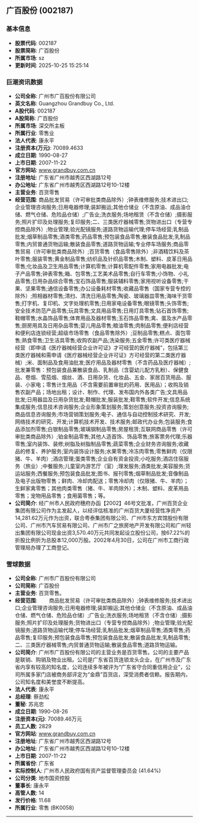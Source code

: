## 广百股份 (002187)

### 基本信息

- **股票代码**: 002187
- **股票简称**: 广百股份
- **所属市场**: sz
- **更新时间**: 2025-10-25 15:25:14

### 巨潮资讯数据

- **公司全称**: 广州市广百股份有限公司
- **英文名称**: Guangzhou Grandbuy Co., Ltd.
- **A股代码**: 002187
- **A股简称**: 广百股份
- **所属市场**: 深交所主板
- **所属行业**: 零售业
- **法人代表**: 康永平
- **注册资本(万元)**: 70089.4633
- **成立日期**: 1990-08-27
- **上市日期**: 2007-11-22
- **官方网站**: www.grandbuy.com.cn
- **注册地址**: 广东省广州市越秀区西湖路12号
- **办公地址**: 广东省广州市越秀区西湖路12号10-12楼
- **主营业务**: 百货零售
- **经营范围**: 商品批发贸易（许可审批类商品除外）;钟表维修服务;技术进出口;企业管理咨询服务;日用电器修理;装卸搬运;其他仓储业（不含原油、成品油仓储、燃气仓储、危险品仓储）;广告业;洗衣服务;场地租赁（不含仓储）;摄影服务;照片扩印及处理服务;复印服务;二、三类医疗器械零售;货物进出口（专营专控商品除外）;物业管理;验光配镜服务;道路货物运输代理;停车场经营;乳制品批发;烟草制品零售;酒类零售;药品零售;预包装食品零售;散装食品批发;乳制品零售;内贸普通货物运输;散装食品零售;道路货物运输;专业停车场服务;商品零售贸易（许可审批类商品除外）;百货零售（食品零售除外）;非酒精饮料及茶叶零售;服装零售;黄金制品零售;纺织品及针织品零售;木制、塑料、皮革日用品零售;化妆品及卫生用品零售;计算机零售;计算机零配件零售;家用电器批发;电子产品零售;钟表零售;箱、包零售;工艺美术品零售;自行车零售;小饰物、小礼品零售;日用杂品综合零售;宝石饰品零售;服装辅料零售;家用视听设备零售;干果、坚果零售;通信设备零售;办公设备耗材零售;收藏品零售（国家专营专控的除外）;照相器材零售;清扫、清洗日用品零售;陶瓷、玻璃器皿零售;海味干货零售;打字机、复印机、文字处理机零售;日用家电设备零售;眼镜零售;头饰零售;安全技术防范产品零售;玩具零售;文具用品零售;日用灯具零售;钻石首饰零售;鞋帽零售;水晶饰品零售;体育用品及器材零售;玉石饰品零售;禽、蛋及水产品零售;厨房用具及日用杂品零售;婴儿用品零售;粮油零售;肉制品零售;便利店经营和便利店连锁经营;超级市场零售（食品零售除外）;豆制品零售;糕点、面包零售;熟食零售;卫生洁具零售;收购农副产品;洗染服务;五金零售;许可类医疗器械经营（即申请《医疗器械经营企业许可证》才可经营的医疗器械”，包括第三类医疗器械和需申请《医疗器械经营企业许可证》方可经营的第二类医疗器械）;米、面制品及食用油批发;医疗用品及器材零售（不含药品及医疗器械）;批发兼零售：预包装食品兼散装食品、乳制品（含婴幼儿配方乳粉）、保健食品、卷烟、雪茄烟、烟丝、酒、日用杂货、化妆品、五金、家居百货用品、服装、小家电；零售计生用品（不含需要前置审批的药用、医用品）；收购及销售农副产品；场地出租；设计、制作、代理、发布国内外各类广告;文具用品批发;日用器皿及日用杂货批发;鞋帽批发;服装批发;鞋零售;软件开发;信息系统集成服务;信息技术咨询服务;企业形象策划服务;策划创意服务;投资咨询服务;商品信息咨询服务;市场营销策划服务;电子、通信与自动控制技术研究、开发;网络技术的研究、开发;计算机技术开发、技术服务;邮政代办业务;包装服务;食品添加剂零售;白银制品零售;玻璃钢制品零售;房屋租赁;互联网商品零售（许可审批类商品除外）;铂金制品零售;其他人造首饰、饰品零售;旅客票务代理;乐器零售;室内装饰、装修;树脂及树脂制品零售;蔬菜零售;企业财务咨询服务;收藏品的修复、养护服务;室内装饰设计服务;水果零售;冷冻肉零售;零售鲜肉（仅限猪、牛、羊肉）;酒店管理;蛋类零售;企业自有资金投资;小吃服务;酒店住宿服务（旅业）;中餐服务;儿童室内游艺厅（室）;理发服务;酒类批发;美容服务;货运站服务;西餐服务;预包装食品批发;图书、报刊零售;烟草制品批发;音像制品及电子出版物零售；鲜肉、冷却肉配送；零售冷却肉（仅限猪、牛、羊肉）；生鲜家禽零售；其他肉类零售（猪、牛、羊肉除外）；木制、塑料、皮革用品零售；宠物用品零售；食用菌零售；等。
- **公司简介**: 经广州市人民政府穗府办函【2002】46号文批准，广州百货企业集团有限公司作为主发起人，以经评估核准的广州百货大厦经营性净资产14,281.62万元作为出资，联合粤泰集团有限公司、广州市东方宾馆股份有限公司、广州市汽车贸易有限公司、广州市广之旅房地产开发有限公司和广州轻出集团有限公司现金出资3,570.40万元共同发起设立股份公司，按67.22%的折股比例折为总股本12,000万股。2002年4月30日，公司在广州市工商行政管理局办理了工商登记。

### 雪球数据

- **公司全称**: 广州市广百股份有限公司
- **公司简称**: 广百股份
- **主营业务**: 百货零售。
- **经营范围**: 　　商品批发贸易（许可审批类商品除外）;钟表维修服务;技术进出口;企业管理咨询服务;日用电器修理;装卸搬运;其他仓储业（不含原油、成品油仓储、燃气仓储、危险品仓储）;广告业;洗衣服务;场地租赁（不含仓储）;摄影服务;照片扩印及处理服务;货物进出口（专营专控商品除外）;物业管理;验光配镜服务;道路货物运输代理;停车场经营;乳制品批发;烟草制品零售;酒类零售;药品零售;复印服务;预包装食品零售;预包装食品批发;散装食品批发;乳制品零售;二、三类医疗器械零售;内贸普通货物运输;散装食品零售;道路货物运输。
- **公司简介**: 广州市广百股份有限公司的主营业务是百货零售。公司的主要产品是联销、购销及物业出租。公司是广东省百货连锁龙头企业，在广州市及广东省内享有较高的知名度，公司连续多年被评为“广东省守合同重信用企业”，公司所属多家门店被商务部评定为“金鼎”百货店，深受消费者信赖。报告期内，公司知名度和美誉度不断提高。
- **法人代表**: 康永平
- **总经理**: 蔡劲松
- **董秘**: 苏兆忠
- **成立日期**: 1990-08-26
- **注册资本(元)**: 70089.46万元
- **员工人数**: 2829
- **官方网站**: www.grandbuy.com.cn
- **注册地址**: 广东省广州市越秀区西湖路12号
- **办公地址**: 广东省广州市越秀区西湖路12号10-12楼
- **上市日期**: 2007-11-22
- **所属省份**: 广东省
- **实际控制人**: 广州市人民政府国有资产监督管理委员会 (41.64%)
- **公司分类**: 地市国资控股
- **董事长**: 康永平
- **高管人数**: 14
- **发行价格**: 11.68
- **所属行业**: 零售 (BK0058)

---
